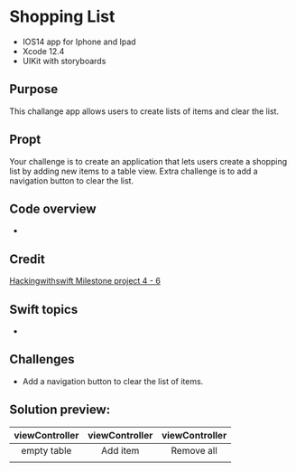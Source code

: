 #  Shopping List
* IOS14 app for Iphone and Ipad
* Xcode 12.4
* UIKit with storyboards
## Purpose
This challange app allows users to create lists of items and clear the list.
## Propt
Your challenge is to create an application that lets users create a shopping list by adding new items to a table view. Extra challenge is to add a navigation button to clear the list.
## Code overview
* 
## Credit
[Hackingwithswift Milestone project 4 - 6](https://www.hackingwithswift.com/100/32) 

## Swift topics
* 
## Challenges 
* Add a navigation button to clear the list of items.
## Solution preview:
| viewController | viewController | viewController | 
| :---------------: | :---------------: | :--------------:  |
| empty table     | Add item         | Remove all  |
| <img src=" " > | <img src=" "> | <img src=" "> |



